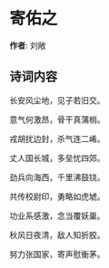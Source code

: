 # 寄佑之

**作者**: 刘敞

## 诗词内容

长安风尘地，见子若旧交。

意气何激昂，骨干真蒲梢。

戎胡扰边封，杀气连二崤。

丈人国长城，多垒忧四郊。

劲兵向海西，千里沸鼓铙。

共传校尉印，勇略如虎虓。

功业系感激，念当覆妖巢。

秋风日夜清，敌人知折胶。

努力张国家，寄声慰衡茅。

